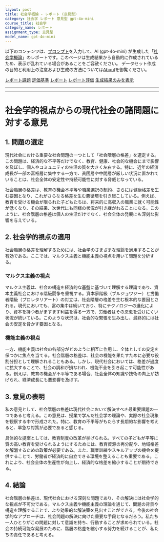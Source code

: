 ```yaml
---
layout: post
title: 社会学概論 - レポート (意見型)
category: 社会学 レポート 意見型 gpt-4o-mini
course_title: 社会学
category_name: レポート
assignment_type: 意見型
model_name: gpt-4o-mini
---
```


以下のコンテンツは、[プロンプト](https://github.com/takedatoshiyuki/synthetic_assignments/tree/main/generated/社会学/gpt-4o-mini/prompt_レポート-意見型.md)を入力して、AI (gpt-4o-mini) が生成した「[社会学概論](/contents/社会学/)」のレポートです。このページは生成結果から自動的に作成されているため、表示が乱れている場合があることをご容赦ください。
データセット作成の目的と利用上の注意および生成の方法については[About](/About)を御覧ください。

[レポート課題](../レポート課題-意見型)
[評価基準](../評価基準-意見型)
[レポート](../レポート-意見型)
[レポート評価](../レポート評価-意見型)
[生成結果のみを表示](https://github.com/takedatoshiyuki/synthetic_assignments/tree/main/generated/社会学/gpt-4o-mini/レポート-意見型.md)
  

***
***
  
# 社会学的視点からの現代社会の諸問題に対する意見

## 1. 問題の選定

現代社会における重要な社会問題の一つとして「社会階層の格差」を選定する。この問題は、経済的な不平等だけでなく、教育、健康、社会的な機会にまで影響を及ぼし、個人やコミュニティの生活の質を大きく左右する。特に、近年の経済成長が一部の富裕層に集中する一方で、貧困層や中間層が厳しい状況に置かれていることは、社会全体の安定性や持続可能性に対する脅威となっている。

社会階層の格差は、教育の機会不平等や職業選択の制約、さらには健康格差を生む要因となり、これがさらなる格差を生む悪循環を引き起こしている。例えば、教育を受ける機会が限られた子どもたちは、将来的に高収入の職業に就く可能性が低くなり、その結果、次世代にも同様の状況が引き継がれることになる。このように、社会階層の格差は個人の生活だけでなく、社会全体の発展にも深刻な影響を与えている。

## 2. 社会学的視点の適用

社会階層の格差を理解するためには、社会学のさまざまな理論を適用することが有効である。ここでは、マルクス主義と機能主義の視点を用いて問題を分析する。

### マルクス主義の視点

マルクス主義は、社会の構造を経済的な基盤に基づいて理解する理論であり、資本主義社会における階級闘争を重視する。資本家階級（ブルジョワジー）と労働者階級（プロレタリアート）の対立は、社会階層の格差を生む根本的な要因とされる。現代においても、富の集中は続いており、特にテクノロジーの進化により、資本を持つ者がますます利益を得る一方で、労働者はその恩恵を受けにくい状況が続いている。このような状況は、社会的な緊張を生み出し、最終的には社会の安定を脅かす要因となる。

### 機能主義の視点

一方、機能主義は社会の各部分がどのように相互に作用し、全体としての安定を保つかに焦点を当てる。社会階層の格差は、社会の機能を果たすために必要な役割分担として理解されることもある。しかし、現代社会においては、格差が過度に拡大することで、社会の調和が損なわれ、機能不全を引き起こす可能性がある。例えば、教育の機会が不平等である場合、社会全体の知識や技術の向上が妨げられ、経済成長にも悪影響を及ぼす。

## 3. 意見の表明

私の意見として、社会階層の格差は現代社会において解決すべき最重要課題の一つであると考える。この意見は、授業で学んだ社会学の理論や、実際の社会現象を観察する中で形成された。特に、教育の不平等がもたらす長期的な影響を考えると、早急な対策が必要であると感じる。

具体的な提案としては、教育制度の改革が挙げられる。すべての子どもが平等に質の高い教育を受けられるようにするためには、教育資源の再分配や、地域格差を解消するための政策が必要である。また、職業訓練やスキルアップの機会を提供することで、労働者が経済的に自立できる環境を整えることも重要である。これにより、社会全体の生産性が向上し、経済的な格差を縮小することが期待できる。

## 4. 結論

社会階層の格差は、現代社会における深刻な問題であり、その解決には社会学的な視点が不可欠である。マルクス主義や機能主義の理論を通じて、問題の背景や構造を理解することで、より効果的な解決策を見出すことができる。今後の社会学的なアプローチは、社会問題の解決に向けた重要な手段となるだろう。私たち一人ひとりがこの問題に対して意識を持ち、行動することが求められている。社会の持続可能な発展のために、階層の格差を縮小する努力を続けることが、私たちの責任であると考える。
